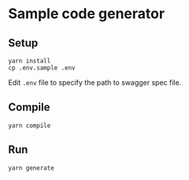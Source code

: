 # Sample code generator

## Setup

```
yarn install
cp .env.sample .env
```

Edit `.env` file to specify the path to swagger spec file.


## Compile

```
yarn compile
```

## Run 


```
yarn generate
```
